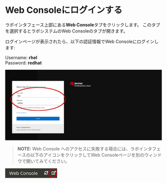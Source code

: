 # Web Consoleにログインする

ラボインタフェース上部にある**Web Console**タブをクリックします。
このタブを選択するとラボシステムのWeb Consoleのタブが開きます。

ログインページが表示されたら、以下の認証情報でWeb Consoleにログインします:

Username: **rhel**   
Password: **redhat**

![Web Console Login](./assets/Web-console-login.png)

>**NOTE:** Web Console へのアクセスに失敗する場合には、ラボインタフェースの以下のアイコンをクリックしてWeb Consoleページを別のウィンドウで開いてみてください。

![Web Console Login](./assets/pop-out.png)


